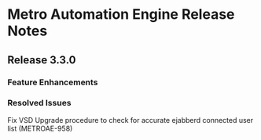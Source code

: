 # Metro Automation Engine Release Notes
## Release 3.3.0
### Feature Enhancements
### Resolved Issues
Fix VSD Upgrade procedure to check for accurate ejabberd connected user list (METROAE-958)
